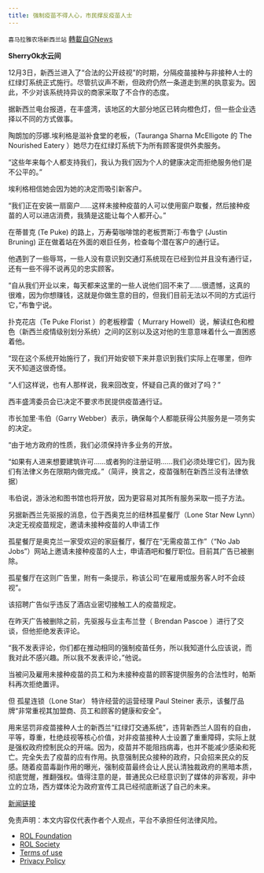 ```yaml
---
title: 强制疫苗不得人心，市民撑反疫苗人士
---
```

`喜马拉雅农场新西兰站` [轉載自GNews](https://gnews.org/zh-hans/1718760/)

**SherryOk水云间**

12月3日，新西兰进入了“合法的公开歧视”的时期，分隔疫苗接种与非接种人士的红绿灯系统正式施行。尽管抗议声不断，但政府仍然一条道走到黑的执意妄为。因此，不少对该系统持异议的商家采取了不合作的态度。

据新西兰电台报道，在丰盛湾，该地区的大部分地区已转向橙色灯，但一些企业选择以不同的方式做事。

陶朗加的莎娜.埃利格是滋补食堂的老板，（Tauranga Sharna McElligote 的 The Nourished Eatery ）她尽力在红绿灯系统下为所有顾客提供外卖服务。

“这些年来每个人都支持我们，我认为我们因为个人的健康决定而拒绝服务他们是不公平的。”

埃利格相信她会因为她的决定而吸引新客户。

“我们正在安装一扇窗户……这样未接种疫苗的人可以使用窗户取餐，然后接种疫苗的人可以进店消费，我猜是这能让每个人都开心。”

在蒂普克 (Te Puke) 的路上，万寿菊咖啡馆的老板贾斯汀·布鲁宁 (Justin Bruning) 正在做着站在外面的艰巨任务，检查每个潜在客户的通行证。

他遇到了一些辱骂，一些人没有意识到交通灯系统现在已经到位并且没有通行证，还有一些不得不说再见的忠实顾客。

“自从我们开业以来，每天都来这里的一些人说他们回不来了……很遗憾，这真的很难，因为你想赚钱，这就是你做生意的目的，但我们目前无法以不同的方式运行它，”布鲁宁说。

扑克花店（Te Puke Florist ）的老板穆雷（ Murrary Howell）说，解读红色和橙色（新西兰疫情级别划分系统）之间的区别以及这对他的生意意味着什么一直困惑着他。

“现在这个系统开始施行了，我们开始安顿下来并意识到我们实际上在哪里，但昨天不知道这很奇怪。

“人们这样说，也有人那样说，我来回改变，怀疑自己真的做对了吗？”

西丰盛湾委员会已决定不要求市民提供疫苗通行证。

市长加里·韦伯（Garry Webber）表示，确保每个人都能获得公共服务是一项务实的决定。

“由于地方政府的性质，我们必须保持许多业务的开放。

“如果有人进来想要建筑许可……或者狗的注册证明……我们必须处理它们，因为我们有法律义务在限期内做完成。”（简评，换言之，疫苗强制在新西兰没有法律依据）

韦伯说，游泳池和图书馆也将开放，因为更容易对其所有服务采取一揽子方法。

另据新西兰先驱报的消息，位于西奥克兰的纽林孤星餐厅（Lone Star New Lynn）决定无视疫苗规定，邀请未接种疫苗的人申请工作

孤星餐厅是奥克兰一家受欢迎的家庭餐厅，餐厅在“无需疫苗工作”（“No Jab Jobs”）网站上邀请未接种疫苗的人士，申请酒吧和餐厅职位。目前其广告已被删除。

孤星餐厅在这则广告里，附有一条提示，称该公司“在雇用或服务客人时不会歧视”。

该招聘广告似乎违反了酒店业密切接触工人的疫苗规定。

在昨天广告被删除之前，先驱报与业主布兰登（ Brendan Pascoe ）进行了交谈，但他拒绝发表评论。

“我不发表评论，你们都在推动相同的强制疫苗任务，所以我知道什么应该说，而我对此不感兴趣。所以我不发表评论，”他说。

当被问及雇用未接种疫苗的员工和为未接种疫苗的顾客提供服务的合法性时，帕斯科再次拒绝置评。

但 孤星连锁（Lone Star） 特许经营的运营经理 Paul Steiner 表示，该餐厅品牌“非常重视其加盟商、员工和顾客的健康和安全”。

用来惩罚非疫苗接种人士的新西兰“红绿灯交通系统”，违背新西兰人固有的自由，平等，尊重，杜绝歧视等核心价值，对非疫苗接种人士设置了重重障碍，实际上就是强权政府控制民众的开端。因为，疫苗并不能阻挡病毒，也并不能减少感染和死亡。完全失去了疫苗的应有作用。执意强制民众接种的政府，只会招来民众的反感。随着疫苗毒副作用的曝光，强制疫苗最终会让人民认清独裁政府的黑暗本质，彻底觉醒，推翻强权。值得注意的是，普通民众已经意识到了媒体的非客观，非中立的立场，西方媒体沦为政府宣传工具已经彻底断送了自己的未来。

[新闻链接](https://www.1news.co.nz/2021/12/03/some-bay-of-plenty-businesses-still-serving-unvaccinated-people/)

 

免责声明：本文内容仅代表作者个人观点，平台不承担任何法律风险。

- [ROL Foundation](https://rolfoundation.org/)
- [ROL Society](https://rolsociety.org/)
- [Terms of use](https://gnews.org/terms-of-use-3/)
- [Privacy Policy](https://gnews.org/privacy-policy/)
